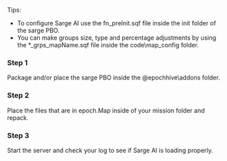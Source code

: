 Tips:
- To configure Sarge AI use the fn_preInit.sqf file inside the init folder of the sarge PBO.
- You can make groups size, type and percentage adjustments by using the *_grps_mapName.sqf file inside the code\map_config folder.

### Step 1
Package and/or place the sarge PBO inside the @epochhive\addons folder.

### Step 2
Place the files that are in epoch.Map inside of your mission folder and repack.

### Step 3
Start the server and check your log to see if Sarge AI is loading properly.
